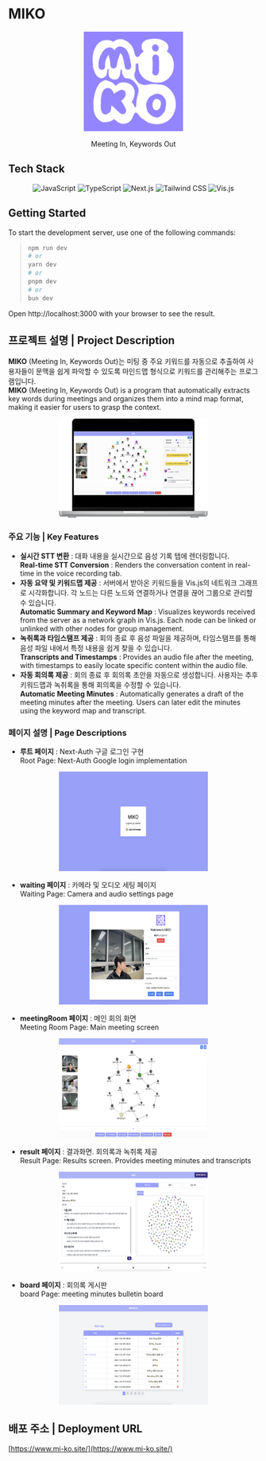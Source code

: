 # MIKO

<p align="center">
  <img src="./public/MIKO_LOGO_Square.png" width="200" height="200" alt="MIKO Logo">
</p>

<p align="center">
  Meeting In, Keywords Out
</p>

## Tech Stack

<p align="center">
  <img src="https://img.shields.io/badge/JavaScript-ES6+-F7DF1E?style=for-the-badge&logo=javascript&logoColor=black" alt="JavaScript">
  <img src="https://img.shields.io/badge/TypeScript-4.0+-3178C6?style=for-the-badge&logo=typescript&logoColor=white" alt="TypeScript">
  <img src="https://img.shields.io/badge/Next.js-14.2.4+-000000?style=for-the-badge&logo=nextdotjs&logoColor=white" alt="Next.js">
  <img src="https://img.shields.io/badge/Tailwind_CSS-2.0+-06B6D4?style=for-the-badge&logo=tailwindcss&logoColor=white" alt="Tailwind CSS">
  <img src="https://img.shields.io/badge/Vis.js-4.0+-FF9900?style=for-the-badge&logo=vis.js&logoColor=white" alt="Vis.js">
</p>

## Getting Started

To start the development server, use one of the following commands:
> 
> ```bash
> npm run dev
> # or
> yarn dev
> # or
> pnpm dev
> # or
> bun dev
> ```
Open http://localhost:3000 with your browser to see the result.

## 프로젝트 설명 | Project Description

**MIKO** (Meeting In, Keywords Out)는 미팅 중 주요 키워드를 자동으로 추출하여 사용자들이 문맥을 쉽게 파악할 수 있도록 마인드맵 형식으로 키워드를 관리해주는 프로그램입니다.<br/>
**MIKO** (Meeting In, Keywords Out) is a program that automatically extracts key words during meetings and organizes them into a mind map format, making it easier for users to grasp the context.

<p align="center">
  <img src="./public/MIKO.png" width="300" height="200" alt="Keyword Mindmap Example">
</p>

### 주요 기능 | Key Features
- **실시간 STT 변환** : 대화 내용을 실시간으로 음성 기록 탭에 렌더링합니다.<br/>
**Real-time STT Conversion** : Renders the conversation content in real-time in the voice recording tab.
- **자동 요약 및 키워드맵 제공** : 서버에서 받아온 키워드들을 Vis.js의 네트워크 그래프로 시각화합니다. 각 노드는 다른 노드와 연결하거나 연결을 끊어 그룹으로 관리할 수 있습니다.<br/>
**Automatic Summary and Keyword Map** : Visualizes keywords received from the server as a network graph in Vis.js. Each node can be linked or unlinked with other nodes for group management.
- **녹취록과 타임스탬프 제공** : 회의 종료 후 음성 파일을 제공하며, 타임스탬프를 통해 음성 파일 내에서 특정 내용을 쉽게 찾을 수 있습니다.<br/>
**Transcripts and Timestamps** : Provides an audio file after the meeting, with timestamps to easily locate specific content within the audio file.
- **자동 회의록 제공** : 회의 종료 후 회의록 초안을 자동으로 생성합니다. 사용자는 추후 키워드맵과 녹취록을 통해 회의록을 수정할 수 있습니다.<br/>
**Automatic Meeting Minutes** : Automatically generates a draft of the meeting minutes after the meeting. Users can later edit the minutes using the keyword map and transcript.

### 페이지 설명 | Page Descriptions
- **루트 페이지** : Next-Auth 구글 로그인 구현<br/>
Root Page: Next-Auth Google login implementation
<p align="center">
  <img src="./public/login.png" width="300" height="200" alt="Keyword Mindmap Example">
</p>

- **waiting 페이지** : 카메라 및 오디오 세팅 페이지<br/>
Waiting Page: Camera and audio settings page
<p align="center">
  <img src="./public/camera.png" width="300" height="200" alt="Keyword Mindmap Example">
</p>

- **meetingRoom 페이지** : 메인 회의 화면<br/>
Meeting Room Page: Main meeting screen
<p align="center">
  <img src="./public/meeting.png" width="300" height="200" alt="Keyword Mindmap Example">
</p>

- **result 페이지** : 결과화면. 회의록과 녹취록 제공<br/>
Result Page: Results screen. Provides meeting minutes and transcripts
<p align="center">
  <img src="./public/result.png" width="300" height="200" alt="Keyword Mindmap Example">
</p>

- **board 페이지** : 회의록 게시판 <br/>
 board Page: meeting minutes bulletin board


<p align="center">
  <img src="./public/board.png" width="300" height="200" alt="Keyword Mindmap Example">
</p>

## 배포 주소 | Deployment URL
[https://www.mi-ko.site/](https://www.mi-ko.site/)